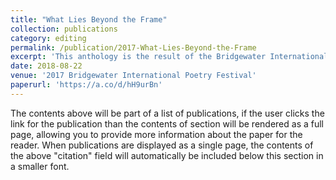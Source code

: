 ```yaml
---
title: "What Lies Beyond the Frame"
collection: publications
category: editing
permalink: /publication/2017-What-Lies-Beyond-the-Frame
excerpt: 'This anthology is the result of the Bridgewater International Poetry Festival. In 2017, the festival occurred in January and was held at Bridgewater College, a small school nestled in the Shenandoah Valley. In this anthology, we have used poems read at this year's festival to attempt to answer the questions unasked by the title: what, exactly, lies beyond the frame? I hope you find the answer here satisfactory enough to look further beyond your own frame, whether it be the frame of your laptop, your window, or your doorway.'
date: 2018-08-22
venue: '2017 Bridgewater International Poetry Festival'
paperurl: 'https://a.co/d/hH9urBn'
---
```

The contents above will be part of a list of publications, if the user clicks the link for the publication than the contents of section will be rendered as a full page, allowing you to provide more information about the paper for the reader. When publications are displayed as a single page, the contents of the above "citation" field will automatically be included below this section in a smaller font.
